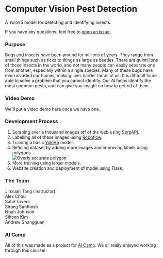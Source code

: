 # Computer Vision Pest Detection
A YoloV5 model for detecting and identifying insects. <br />

If you have any questions, feel free to [open an issue](https://github.com/organization-x/omni/issues).

### Purpose
Bugs and insects have been around for millions of years. They range from small things such as ticks to things as large as beetles. There are quintillions of these insects in the world, and not many people can easily separate one from another, especially within a single species. Many of these bugs have even invaded our homes, making lives harder for all of us. It is difficult to be able to solve a problem that you cannot identify. Our AI helps identify the most common pests, and can give you insight on how to get rid of them.

### Video Demo
We'll put a video demo here once we have one.

### Development Process
1. Scraping over a thousand images off of the web using [SerpAPI](https://serpapi.com/).
2. Labelling all of these images using [Roboflow](https://roboflow.com/).
3. Training a basic [YoloV5](https://github.com/ultralytics/yolov5) model.
4. Refining dataset by adding more images and improving labels using polygons <br /> ![Overly accurate polygon](https://media.discordapp.net/attachments/998386288908578816/1004822120221642772/Capture.PNG)
5. More training using larger models.
6. Website creation and deployment of model using Flask.

### The Team
Jinxuan Tang (instructor) <br />
Alex Chou <br />
Sahil Trivedi <br />
Sirang Santhosh <br />
Noah Johnson <br />
Sihoon Kim <br />
Andrew Shangguan

### AI Camp
All of this was made as a project for [AI Camp](https://www.ai-camp.org/). We all really enjoyed working through this course!
